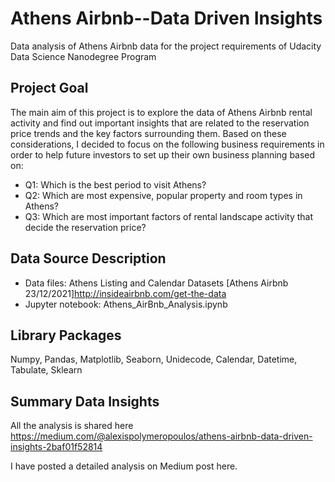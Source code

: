 # Athens Airbnb--Data Driven Insights
Data analysis of Athens Airbnb data for the project requirements of Udacity Data Science Nanodegree Program

## Project Goal
The main aim of this project is to explore the data of Athens Airbnb rental activity and find out important insights that are related to the reservation price trends and the key factors surrounding them. Based on these considerations, I decided to focus on the following business requirements in order to help future investors to set up their own business planning based on:

* Q1: Which is the best period to visit Athens?
* Q2: Which are most expensive, popular property and room types in Athens?
* Q3: Which are most important factors of rental landscape activity that decide the reservation price?

## Data Source Description
* Data files: Athens Listing and Calendar Datasets [Athens Airbnb 23/12/2021]http://insideairbnb.com/get-the-data
* Jupyter notebook: Athens_AirBnb_Analysis.ipynb 

## Library Packages
Numpy, Pandas, Matplotlib, Seaborn, Unidecode, Calendar, Datetime, Tabulate, Sklearn

## Summary Data Insights
All the analysis is shared here https://medium.com/@alexispolymeropoulos/athens-airbnb-data-driven-insights-2baf01f52814

I have posted a detailed analysis on Medium post here.
